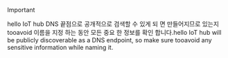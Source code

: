 > [!IMPORTANT]
> <span data-ttu-id="5cc96-101">hello IoT hub DNS 끝점으로 공개적으로 검색할 수 있게 되 면 만들어지므로 있는지 tooavoid 이름을 지정 하는 동안 모든 중요 한 정보를 확인 합니다.</span><span class="sxs-lookup"><span data-stu-id="5cc96-101">hello IoT hub will be publicly discoverable as a DNS endpoint, so make sure tooavoid any sensitive information while naming it.</span></span>
>
